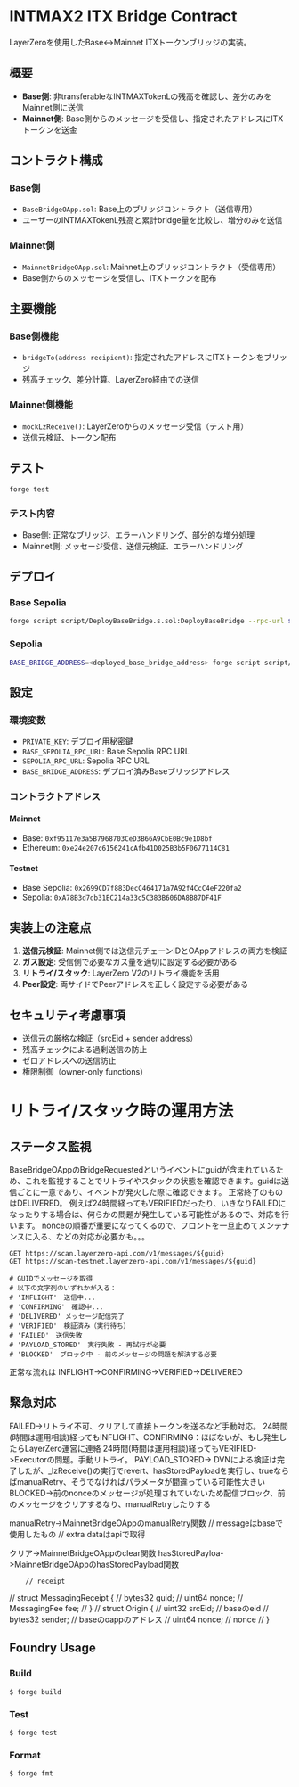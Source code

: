# INTMAX2 ITX Bridge Contract

LayerZeroを使用したBase↔Mainnet ITXトークンブリッジの実装。

## 概要

- **Base側**: 非transferableなINTMAXTokenLの残高を確認し、差分のみをMainnet側に送信
- **Mainnet側**: Base側からのメッセージを受信し、指定されたアドレスにITXトークンを送金

## コントラクト構成

### Base側
- `BaseBridgeOApp.sol`: Base上のブリッジコントラクト（送信専用）
- ユーザーのINTMAXTokenL残高と累計bridge量を比較し、増分のみを送信

### Mainnet側  
- `MainnetBridgeOApp.sol`: Mainnet上のブリッジコントラクト（受信専用）
- Base側からのメッセージを受信し、ITXトークンを配布

## 主要機能

### Base側機能
- `bridgeTo(address recipient)`: 指定されたアドレスにITXトークンをブリッジ
- 残高チェック、差分計算、LayerZero経由での送信

### Mainnet側機能
- `mockLzReceive()`: LayerZeroからのメッセージ受信（テスト用）
- 送信元検証、トークン配布

## テスト

```bash
forge test
```

### テスト内容
- Base側: 正常なブリッジ、エラーハンドリング、部分的な増分処理
- Mainnet側: メッセージ受信、送信元検証、エラーハンドリング

## デプロイ

### Base Sepolia
```bash
forge script script/DeployBaseBridge.s.sol:DeployBaseBridge --rpc-url $BASE_SEPOLIA_RPC_URL --broadcast
```

### Sepolia  
```bash
BASE_BRIDGE_ADDRESS=<deployed_base_bridge_address> forge script script/DeployMainnetBridge.s.sol:DeployMainnetBridge --rpc-url $SEPOLIA_RPC_URL --broadcast
```

## 設定

### 環境変数
- `PRIVATE_KEY`: デプロイ用秘密鍵
- `BASE_SEPOLIA_RPC_URL`: Base Sepolia RPC URL
- `SEPOLIA_RPC_URL`: Sepolia RPC URL  
- `BASE_BRIDGE_ADDRESS`: デプロイ済みBaseブリッジアドレス

### コントラクトアドレス

#### Mainnet
- Base: `0xf95117e3a5B7968703CeD3B66A9CbE0Bc9e1D8bf`
- Ethereum: `0xe24e207c6156241cAfb41D025B3b5F0677114C81`

#### Testnet
- Base Sepolia: `0x2699CD7f883DecC464171a7A92f4CcC4eF220fa2`
- Sepolia: `0xA78B3d7db31EC214a33c5C383B606DA8B87DF41F`

## 実装上の注意点

1. **送信元検証**: Mainnet側では送信元チェーンIDとOAppアドレスの両方を検証
2. **ガス設定**: 受信側で必要なガス量を適切に設定する必要がある
3. **リトライ/スタック**: LayerZero V2のリトライ機能を活用
4. **Peer設定**: 両サイドでPeerアドレスを正しく設定する必要がある

## セキュリティ考慮事項

- 送信元の厳格な検証（srcEid + sender address）
- 残高チェックによる過剰送信の防止  
- ゼロアドレスへの送信防止
- 権限制御（owner-only functions）

# リトライ/スタック時の運用方法
## ステータス監視
BaseBridgeOAppのBridgeRequestedというイベントにguidが含まれているため、これを監視することでリトライやスタックの状態を確認できます。guidは送信ごとに一意であり、イベントが発火した際に確認できます。
正常終了のものはDELIVERED。
例えば24時間経ってもVERIFIEDだったり、いきなりFAILEDになったりする場合は、何らかの問題が発生している可能性があるので、対応を行います。
nonceの順番が重要になってくるので、フロントを一旦止めてメンテナンスに入る、などの対応が必要かも。。。

```
GET https://scan.layerzero-api.com/v1/messages/${guid}
GET https://scan-testnet.layerzero-api.com/v1/messages/${guid}

# GUIDでメッセージを取得
# 以下の文字列のいずれかが入る：
# 'INFLIGHT'　送信中...
# 'CONFIRMING'　確認中...
# 'DELIVERED' メッセージ配信完了
# 'VERIFIED'　検証済み（実行待ち）
# 'FAILED'　送信失敗
# 'PAYLOAD_STORED'　実行失敗 - 再試行が必要
# 'BLOCKED'　ブロック中 - 前のメッセージの問題を解決する必要
```

正常な流れは
INFLIGHT→CONFIRMING→VERIFIED→DELIVERED

## 緊急対応
FAILED->リトライ不可、クリアして直接トークンを送るなど手動対応。
24時間(時間は運用相談)経ってもINFLIGHT、CONFIRMING：ほぼないが、もし発生したらLayerZero運営に連絡
24時間(時間は運用相談)経ってもVERIFIED->Executorの問題。手動リトライ。
PAYLOAD_STORED-> DVNによる検証は完了したが、_lzReceive()の実行でrevert、hasStoredPayloadを実行し、trueならばmanualRetry、そうでなければパラメータが間違っている可能性大きい
BLOCKED->前のnonceのメッセージが処理されていないため配信ブロック、前のメッセージをクリアするなり、manualRetryしたりする

manualRetry->MainnetBridgeOAppのmanualRetry関数
    // messageはbaseで使用したもの
    // extra dataはapiで取得

クリア->MainnetBridgeOAppのclear関数
hasStoredPayloa->MainnetBridgeOAppのhasStoredPayload関数

        // receipt
// struct MessagingReceipt {
//     bytes32 guid;
//     uint64 nonce;
//     MessagingFee fee;
// }
// struct Origin {
//     uint32 srcEid; // baseのeid
//     bytes32 sender; // baseのoappのアドレス
//     uint64 nonce; // nonce
// }

## Foundry Usage

### Build
```shell
$ forge build
```

### Test
```shell
$ forge test
```

### Format
```shell
$ forge fmt
```
